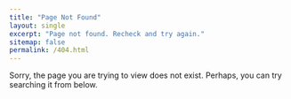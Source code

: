 ```yaml
---
title: "Page Not Found"
layout: single
excerpt: "Page not found. Recheck and try again."
sitemap: false
permalink: /404.html
---
```


Sorry, the page you are trying to view does not exist. Perhaps, you can try searching it from below.

<script type="text/javascript">
  var GOOG_FIXURL_LANG = 'en';
  var GOOG_FIXURL_SITE = '{{ site.url }}'
</script>
<script type="text/javascript"
  src="//linkhelp.clients.google.com/tbproxy/lh/wm/fixurl.js">
</script>
